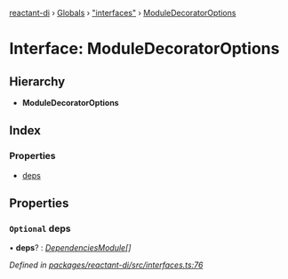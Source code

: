 [reactant-di](../README.md) › [Globals](../globals.md) › ["interfaces"](../modules/_interfaces_.md) › [ModuleDecoratorOptions](_interfaces_.moduledecoratoroptions.md)

# Interface: ModuleDecoratorOptions

## Hierarchy

* **ModuleDecoratorOptions**

## Index

### Properties

* [deps](_interfaces_.moduledecoratoroptions.md#optional-deps)

## Properties

### `Optional` deps

• **deps**? : *[DependenciesModule](../modules/_interfaces_.md#dependenciesmodule)[]*

*Defined in [packages/reactant-di/src/interfaces.ts:76](https://github.com/unadlib/reactant/blob/aaa61ad/packages/reactant-di/src/interfaces.ts#L76)*
